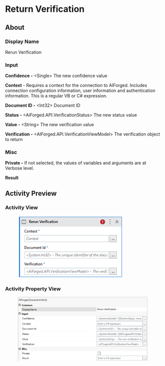 # Return Verification

## About

### Display Name

Rerun Verification

### Input

**Confidence -** \<Single> The new confidence value

**Context** - Requires a context for the connection to AIForged. Includes connection configuration information, user information and authentication information. This is a regular VB or C# expression.

**Document ID -** \<Int32> Document ID

**Status -** \<AiForged.API.VerificationStatus> The new status value

**Value -** \<String> The new verification value

**Verification -** \<AIForged.API.VerificationViewModel> The verification object to return

### Misc

**Private -** If not selected, the values of variables and arguments are at Verbose level.

**Result**

## Activity Preview

### Activity View

<figure><img src="../../../assets/image (4) (9).png" alt=""><figcaption></figcaption></figure>

### Activity Property View

<figure><img src="../../../assets/image (101) (1).png" alt=""><figcaption></figcaption></figure>


